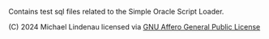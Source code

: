 Contains test sql files related to the Simple Oracle Script Loader.

(C) 2024 Michael Lindenau licensed via [GNU Affero General Public License](https://www.gnu.org/licenses/agpl-3.0.txt)
